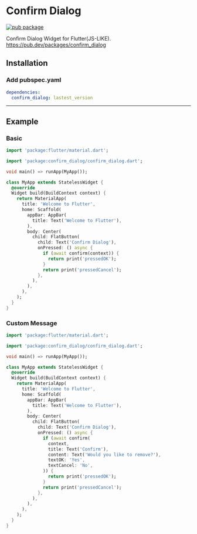 # Confirm Dialog

[![pub package](https://img.shields.io/pub/v/confirm_dialog.svg)](https://pub.dartlang.org/packages/confirm_dialog)

Confirm Dialog Widget for Flutter(JS-LIKE).
https://pub.dev/packages/confirm_dialog

## Installation

### Add pubspec.yaml
``` yaml
dependencies:
  confirm_dialog: lastest_version
```
---
## Example

### Basic
``` dart
import 'package:flutter/material.dart';

import 'package:confirm_dialog/confirm_dialog.dart';

void main() => runApp(MyApp());

class MyApp extends StatelessWidget {
  @override
  Widget build(BuildContext context) {
    return MaterialApp(
      title: 'Welcome to Flutter',
      home: Scaffold(
        appBar: AppBar(
          title: Text('Welcome to Flutter'),
        ),
        body: Center(
          child: FlatButton(
            child: Text('Confirm Dialog'),
            onPressed: () async {
              if (await confirm(context)) {
                return print('pressedOK');
              }
              return print('pressedCancel');
            },
          ),
        ),
      ),
    );
  }
}
```

### Custom Message
``` dart
import 'package:flutter/material.dart';

import 'package:confirm_dialog/confirm_dialog.dart';

void main() => runApp(MyApp());

class MyApp extends StatelessWidget {
  @override
  Widget build(BuildContext context) {
    return MaterialApp(
      title: 'Welcome to Flutter',
      home: Scaffold(
        appBar: AppBar(
          title: Text('Welcome to Flutter'),
        ),
        body: Center(
          child: FlatButton(
            child: Text('Confirm Dialog'),
            onPressed: () async {
              if (await confirm(
                context,
                title: Text('Confirm'),
                content: Text('Would you like to remove?'),
                textOK: 'Yes',
                textCancel: 'No',
              )) {
                return print('pressedOK');
              }
              return print('pressedCancel');
            },
          ),
        ),
      ),
    );
  }
}
```
